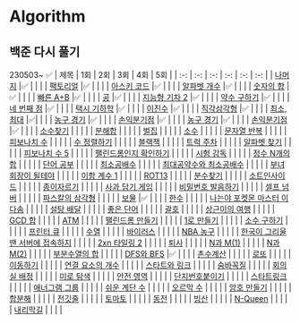 # Algorithm

## 백준 다시 풀기
230503~ ✅
| 제목 | 1회 | 2회 | 3회 | 4회 | 5회 |
| :-: | :-: | :-: | :-: | :-: | :-: |
| [나머지](https://www.acmicpc.net/problem/10430) |✅ | | |
| [팩토리얼](https://www.acmicpc.net/problem/10872) |✅ | | |
| [아스키 코드](https://www.acmicpc.net/problem/11654) |✅ | | |
| [알파벳 개수](https://www.acmicpc.net/problem/10808) |✅ | | |
| [숫자의 합](https://www.acmicpc.net/problem/11720) |✅ | | |
| [빠른 A+B](https://www.acmicpc.net/problem/15552) |✅ | | |
| [공](https://www.acmicpc.net/problem/1547) |✅ | | |
| [지능형 기차 2](https://www.acmicpc.net/problem/2460) |✅ | | |
| [약수 구하기](https://www.acmicpc.net/problem/2501) |✅ | | |
| [네 번째 점](https://www.acmicpc.net/problem/3009) |✅ | | |
| [택시 기하학](https://www.acmicpc.net/problem/3053) |✅ | | |
| [이진수](https://www.acmicpc.net/problem/3460) |✅ | | |
| [직각삼각형](https://www.acmicpc.net/problem/4153) |✅ | | |
| [최소, 최대](https://www.acmicpc.net/problem/10818) |✅| | |
| [농구 경기](https://www.acmicpc.net/problem/1159) |✅ | | |
| [손익분기점](https://www.acmicpc.net/problem/1712) |✅ | | |
| [농구 경기](https://www.acmicpc.net/problem/1159) |✅ | | |
| [손익분기점](https://www.acmicpc.net/problem/1712) |✅ | | |
| [소수찾기](https://www.acmicpc.net/problem/1978) | | | |
| [분해합](https://www.acmicpc.net/problem/2231) | | | |
| [벌집](https://www.acmicpc.net/problem/2292) | | | |
| [소수](https://www.acmicpc.net/problem/2581) | | | |
| [문자열 반복](https://www.acmicpc.net/problem/2675) | | | |
| [피보나치 수](https://www.acmicpc.net/problem/2747) | | | |
| [수 정렬하기](https://www.acmicpc.net/problem/2750) | | | |
| [블랙잭](https://www.acmicpc.net/problem/2798) | | | |
| [트럭 주차](https://www.acmicpc.net/problem/2979) | | | |
| [알파벳 찾기](https://www.acmicpc.net/problem/10809) | | | |
| [피보나치 수 5](https://www.acmicpc.net/problem/10870) | | | |
| [팰린드롬인지 확인하기](https://www.acmicpc.net/problem/10988) | | | |
| [시험 감독](https://www.acmicpc.net/problem/13458) | | | |
| [정수 N개의 합](https://www.acmicpc.net/problem/15596) | | | |
| [단어 공부](https://www.acmicpc.net/problem/1157) | | | |
| [최소공배수](https://www.acmicpc.net/problem/1934) | | | |
| [최대공약수와 최소공배수](https://www.acmicpc.net/problem/2609) | | | |
| [부녀회장이 될테야](https://www.acmicpc.net/problem/2775) | | | |
| [이항 계수 1](https://www.acmicpc.net/problem/11050) | | | |
| [ROT13](https://www.acmicpc.net/problem/11655) | | | |
| [분수찾기](https://www.acmicpc.net/problem/1193) | | | |
| [소트인사이드](https://www.acmicpc.net/problem/1427) | | | |
| [종이자르기](https://www.acmicpc.net/problem/2628) | | | |
| [사과 담기 게임](https://www.acmicpc.net/problem/2828) | | | |
| [비밀번호 발음하기](https://www.acmicpc.net/problem/4659) | | | |
| [셀프 넘버](https://www.acmicpc.net/problem/4673) | | | |
| [파스칼의 삼각형](https://www.acmicpc.net/problem/16395) | | | |
| [보물](https://www.acmicpc.net/problem/1026) |✅ | | |
| [한수](https://www.acmicpc.net/problem/1065) | | | |
| [나는야 포켓몬 마스터 이다솜](https://www.acmicpc.net/problem/1620) | | | |
| [설탕 배달](https://www.acmicpc.net/problem/2839) | | | |
| [좋은 단어](https://www.acmicpc.net/problem/3986) | | | |
| [괄호](https://www.acmicpc.net/problem/9012) | | | |
| [상근이의 여행](https://www.acmicpc.net/problem/9372) | | | |
| [GCD 합](https://www.acmicpc.net/problem/9613) | | | |
| [ATM](https://www.acmicpc.net/problem/11399) | | | |
| [팰린드롬 만들기](https://www.acmicpc.net/problem/1213) | | | |
| [1로 만들기](https://www.acmicpc.net/problem/1463) | | | |
| [소수 구하기](https://www.acmicpc.net/problem/1929) | | | |
| [프린터 큐](https://www.acmicpc.net/problem/1966) | | | |
| [수열](https://www.acmicpc.net/problem/2559) | | | |
| [바이러스](https://www.acmicpc.net/problem/2606) | | | |
| [NBA 농구](https://www.acmicpc.net/problem/2852) | | | |
| [한국이 그리울 땐 서버에 접속하지](https://www.acmicpc.net/problem/9996) | | | |
| [2xn 타일링 2](https://www.acmicpc.net/problem/11727) | | | |
| [퇴사](https://www.acmicpc.net/problem/14501) | | | |
| [N과 M(1)](https://www.acmicpc.net/problem/15649) | | | |
| [N과 M(2)](https://www.acmicpc.net/problem/15650) | | | |
| [부분수열의 합](https://www.acmicpc.net/problem/1182) | | | |
| [DFS와 BFS](https://www.acmicpc.net/problem/1260) |✅ | | |
| [촌수계산](https://www.acmicpc.net/problem/2644) | | | |
| [로또](https://www.acmicpc.net/problem/6603) | | | |
| [이동하기](https://www.acmicpc.net/problem/11048) | | | |
| [연결 요소의 개수](https://www.acmicpc.net/problem/11724) | | | |
| [스타트와 링크](https://www.acmicpc.net/problem/14889) | | | |
| [숨바꼭질](https://www.acmicpc.net/problem/1697) | | | |
| [회의실 배정](https://www.acmicpc.net/problem/1931) | | | |
| [미로 탐색](https://www.acmicpc.net/problem/2178) | | | |
| [안전 영역](https://www.acmicpc.net/problem/2468) | | | |
| [단지번호붙이기](https://www.acmicpc.net/problem/2667) | | | |
| [스타트링크](https://www.acmicpc.net/problem/5014) | | | |
| [애너그램 그룹](https://www.acmicpc.net/problem/6566) | | | |
| [쉬운 계단 수](https://www.acmicpc.net/problem/10844) | | | |
| [오르막 수](https://www.acmicpc.net/problem/11057) | | | |
| [암호 만들기](https://www.acmicpc.net/problem/1759) | | | |
| [합분해](https://www.acmicpc.net/problem/2225) | | | |
| [전깃줄](https://www.acmicpc.net/problem/2565) | | | |
| [토마토](https://www.acmicpc.net/problem/7569) | | | |
| [동전](https://www.acmicpc.net/problem/9084) | | | |
| [빙산](https://www.acmicpc.net/problem/2573) | | | |
| [N-Queen](https://www.acmicpc.net/problem/9663) | | | |
| [내리막길](https://www.acmicpc.net/problem/1520) | | | |

